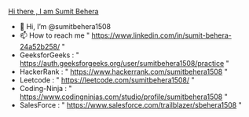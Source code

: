 <a href="https://www.linkedin.com/in/sumit-behera-24a52b258/"> Hi there , I am Sumit Behera </a>
- 👋 Hi, I’m @sumitbehera1508
- 📫 How to reach me " https://www.linkedin.com/in/sumit-behera-24a52b258/ "
- GeeksforGeeks : " https://auth.geeksforgeeks.org/user/sumitbehera1508/practice "
- HackerRank : " https://www.hackerrank.com/sumitbehera1508 "
- Leetcode : " https://leetcode.com/sumitbehera1508/ "
- Coding-Ninja : " https://www.codingninjas.com/studio/profile/sumitbehera1508 "
- SalesForce : " https://www.salesforce.com/trailblazer/sbehera1508 "
<!---
sumitbehera1508/sumitbehera1508 is a ✨ special ✨ repository because its `README.md` (this file) appears on your GitHub profile.
You can click the Preview link to take a look at your changes.
--->
